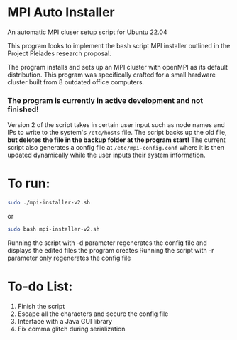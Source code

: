 # MPI Auto Installer
An automatic MPI cluser setup script for Ubuntu 22.04

This program looks to implement the bash script MPI installer outlined in the Project Pleiades research proposal.

The program installs and sets up an MPI cluster with openMPI as its default distribution. This program was specifically
crafted for a small hardware cluster built from 8 outdated office computers. 

### The program is currently in active development and not finished!

Version 2 of the script takes in certain user input such as node names and IPs to write to the system's ```/etc/hosts``` 
file. The script backs up the old file, **but deletes the file in the backup folder at the program start!**  The current 
script also generates a config file at ```/etc/mpi-config.conf``` where it is then updated dynamically while the user
inputs their system information. 

# To run:

```bash
sudo ./mpi-installer-v2.sh
```

or 

```bash
sudo bash mpi-installer-v2.sh
```

Running the script with -d parameter regenerates the config file and displays the edited files the program creates
Running the script with -r parameter only regenerates the config file



# To-do List:

1. Finish the script
2. Escape all the characters and secure the config file
3. Interface with a Java GUI library
4. Fix comma glitch during serialization



